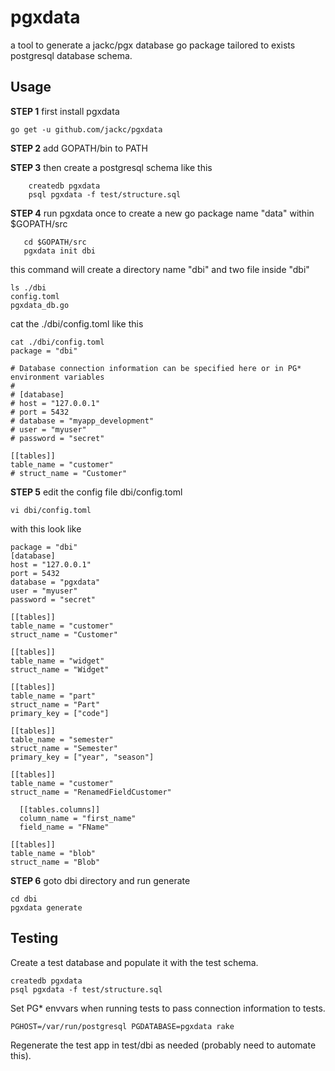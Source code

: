# pgxdata

 a tool to generate a jackc/pgx database go package  tailored to exists postgresql database schema.

## Usage
**STEP 1** first install pgxdata
```
go get -u github.com/jackc/pgxdata
```

**STEP 2** add GOPATH/bin to PATH

**STEP 3** then create a postgresql schema like this
```
    createdb pgxdata
    psql pgxdata -f test/structure.sql
```

**STEP 4** run pgxdata once to create a new go package name "data" within $GOPATH/src
```
   cd $GOPATH/src
   pgxdata init dbi
```
this command will create a directory name "dbi" and two file inside "dbi"
```
ls ./dbi
config.toml
pgxdata_db.go
```
cat the ./dbi/config.toml like this
```
cat ./dbi/config.toml
package = "dbi"

# Database connection information can be specified here or in PG* environment variables
#
# [database]
# host = "127.0.0.1"
# port = 5432
# database = "myapp_development"
# user = "myuser"
# password = "secret"

[[tables]]
table_name = "customer"
# struct_name = "Customer"
```


**STEP 5** edit the config file dbi/config.toml
```
vi dbi/config.toml
```
with this look like
```
package = "dbi"
[database]
host = "127.0.0.1"
port = 5432
database = "pgxdata"
user = "myuser"
password = "secret"

[[tables]]
table_name = "customer"
struct_name = "Customer"

[[tables]]
table_name = "widget"
struct_name = "Widget"

[[tables]]
table_name = "part"
struct_name = "Part"
primary_key = ["code"]

[[tables]]
table_name = "semester"
struct_name = "Semester"
primary_key = ["year", "season"]

[[tables]]
table_name = "customer"
struct_name = "RenamedFieldCustomer"

  [[tables.columns]]
  column_name = "first_name"
  field_name = "FName"

[[tables]]
table_name = "blob"
struct_name = "Blob"

```


**STEP 6** goto dbi directory and run generate
```
cd dbi
pgxdata generate
```

## Testing

Create a test database and populate it with the test schema.

    createdb pgxdata
    psql pgxdata -f test/structure.sql

Set PG* envvars when running tests to pass connection information to tests.

    PGHOST=/var/run/postgresql PGDATABASE=pgxdata rake

Regenerate the test app in test/dbi as needed (probably need to automate this).
